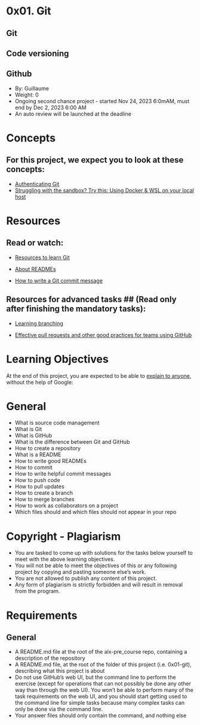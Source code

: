 # 0x01. Git #
## Git ##
## Code versioning ##
## Github ##
* By: Guillaume 
* Weight: 0
* Ongoing second chance project - started Nov 24, 2023 6:0mAM, must end by Dec 2, 2023 6:00 AM
 * An auto review will be launched at the deadline

# Concepts #
## For this project, we expect you to look at these concepts: ##

* [Authenticating Git](https://intranet.alxswe.com/concepts/100039)
* [Struggling with the sandbox? Try this: Using Docker & WSL on your local host](https://intranet.alxswe.com/concepts/100035)

# Resources #
## Read or watch: ##

* [Resources to learn Git](https://intranet.alxswe.com/rltoken/EC5rb6yWBWllPB-T8rd0SQ)

* [About READMEs](https://intranet.alxswe.com/rltoken/yM5FZakIhHB2TWO1PN2PZg)

* [How to write a Git commit message](https://intranet.alxswe.com/rltoken/SihXX88mKA9TFaIebKX3Rw)

## Resources for advanced tasks ## (Read only after finishing the mandatory tasks):


* [Learning branching](https://intranet.alxswe.com/rltoken/hBgLCXoQaGTcOwr_kmCoEA)

* [Effective pull requests and other good practices for teams using GitHub](https://intranet.alxswe.com/rltoken/xhKV_qX3eXvyePzeNraEGw)

# Learning Objectives #
At the end of this project, you are expected to be able to [explain to anyone](https://intranet.alxswe.com/rltoken/Rfy6VuvRfNAau31z1J_b-w), without the help of Google:

# General #
* What is source code management
* What is Git
* What is GitHub
* What is the difference between Git and GitHub
* How to create a repository
* What is a README
* How to write good READMEs
* How to commit
* How to write helpful commit messages
* How to push code
* How to pull updates
* How to create a branch
* How to merge branches
* How to work as collaborators on a project
* Which files should and which files should not appear in your repo
# Copyright - Plagiarism #

* You are tasked to come up with solutions for the tasks below yourself to meet with the above learning objectives.
* You will not be able to meet the objectives of this or any following project by copying and pasting someone else’s work.
* You are not allowed to publish any content of this project.
* Any form of plagiarism is strictly forbidden and will result in removal from the program.
# Requirements #

## General ##
* A README.md file at the root of the alx-pre_course repo, containing a description of the repository
* A README.md file, at the root of the folder of this project (i.e. 0x01-git), describing what this project is about
* Do not use GitHub’s web UI, but the command line to perform the exercise (except for operations that can not possibly be done any other way than through the web UI). You won’t be able to perform many of the task requirements on the web UI, and you should start getting used to the command line for simple tasks because many complex tasks can only be done via the command line.
* Your answer files should only contain the command, and nothing else
